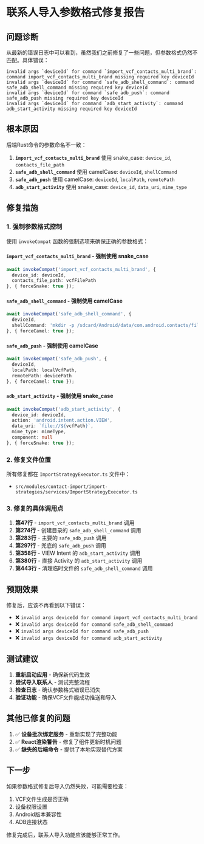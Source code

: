 # 联系人导入参数格式修复报告

## 问题诊断

从最新的错误日志中可以看到，虽然我们之前修复了一些问题，但参数格式仍然不匹配。具体错误：

```
invalid args `deviceId` for command `import_vcf_contacts_multi_brand`: command import_vcf_contacts_multi_brand missing required key deviceId
invalid args `deviceId` for command `safe_adb_shell_command`: command safe_adb_shell_command missing required key deviceId
invalid args `deviceId` for command `safe_adb_push`: command safe_adb_push missing required key deviceId
invalid args `deviceId` for command `adb_start_activity`: command adb_start_activity missing required key deviceId
```

## 根本原因

后端Rust命令的参数命名不一致：

1. **`import_vcf_contacts_multi_brand`** 使用 snake_case: `device_id`, `contacts_file_path`
2. **`safe_adb_shell_command`** 使用 camelCase: `deviceId`, `shellCommand`  
3. **`safe_adb_push`** 使用 camelCase: `deviceId`, `localPath`, `remotePath`
4. **`adb_start_activity`** 使用 snake_case: `device_id`, `data_uri`, `mime_type`

## 修复措施

### 1. 强制参数格式控制

使用 `invokeCompat` 函数的强制选项来确保正确的参数格式：

#### `import_vcf_contacts_multi_brand` - 强制使用 snake_case
```typescript
await invokeCompat('import_vcf_contacts_multi_brand', {
  device_id: deviceId,
  contacts_file_path: vcfFilePath
}, { forceSnake: true });
```

#### `safe_adb_shell_command` - 强制使用 camelCase
```typescript
await invokeCompat('safe_adb_shell_command', {
  deviceId,
  shellCommand: 'mkdir -p /sdcard/Android/data/com.android.contacts/files'
}, { forceCamel: true });
```

#### `safe_adb_push` - 强制使用 camelCase
```typescript
await invokeCompat('safe_adb_push', {
  deviceId,
  localPath: localVcfPath,
  remotePath: devicePath
}, { forceCamel: true });
```

#### `adb_start_activity` - 强制使用 snake_case
```typescript
await invokeCompat('adb_start_activity', {
  device_id: deviceId,
  action: 'android.intent.action.VIEW',
  data_uri: `file://${vcfPath}`,
  mime_type: mimeType,
  component: null
}, { forceSnake: true });
```

### 2. 修复文件位置

所有修复都在 `ImportStrategyExecutor.ts` 文件中：
- `src/modules/contact-import/import-strategies/services/ImportStrategyExecutor.ts`

### 3. 修复的具体调用点

1. **第47行** - `import_vcf_contacts_multi_brand` 调用
2. **第274行** - 创建目录的 `safe_adb_shell_command` 调用  
3. **第283行** - 主要的 `safe_adb_push` 调用
4. **第297行** - 兜底的 `safe_adb_push` 调用
5. **第358行** - VIEW Intent 的 `adb_start_activity` 调用
6. **第380行** - 直接 Activity 的 `adb_start_activity` 调用
7. **第443行** - 清理临时文件的 `safe_adb_shell_command` 调用

## 预期效果

修复后，应该不再看到以下错误：
- ❌ `invalid args deviceId for command import_vcf_contacts_multi_brand`
- ❌ `invalid args deviceId for command safe_adb_shell_command`  
- ❌ `invalid args deviceId for command safe_adb_push`
- ❌ `invalid args deviceId for command adb_start_activity`

## 测试建议

1. **重新启动应用** - 确保新代码生效
2. **尝试导入联系人** - 测试完整流程
3. **检查日志** - 确认参数格式错误已消失
4. **验证功能** - 确保VCF文件能成功推送和导入

## 其他已修复的问题

1. ✅ **设备批次绑定服务** - 重新实现了完整功能
2. ✅ **React渲染警告** - 修复了组件更新时机问题
3. ✅ **缺失的后端命令** - 提供了本地实现替代方案

## 下一步

如果参数格式修复后导入仍然失败，可能需要检查：
1. VCF文件生成是否正确
2. 设备权限设置
3. Android版本兼容性
4. ADB连接状态

修复完成后，联系人导入功能应该能够正常工作。